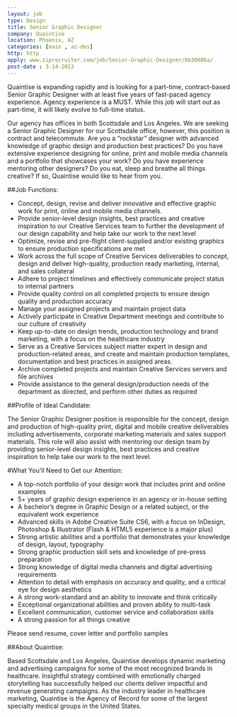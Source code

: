 ```yaml
---
layout: job
type: Design
title: Senior Graphic Designer
company: Quaintise
location: Phoenix, AZ
categories: [main , az-des]
http: http
apply: www.ziprecruiter.com/job/Senior-Graphic-Designer/bb30d8ba/
post-date : 3-14-2013
---
```


Quaintise is expanding rapidly and is looking for a part-time, contract-based Senior Graphic Designer with at least five years of fast-paced agency experience. Agency experience is a MUST.  While this job will start out as part-time, it will likely evolve to full-time status. 

Our agency has offices in both Scottsdale and Los Angeles.  We are seeking a Senior Graphic Designer for our Scottsdale office, however, this position is contract and telecommute.  Are you a “rockstar” designer with advanced knowledge of graphic design and production best practices? Do you have extensive experience designing for online, print and mobile media channels and a portfolio that showcases your work? Do you have experience mentoring other designers? Do you eat, sleep and breathe all things creative? If so, Quaintise would like to hear from you.

##Job Functions:

* Concept, design, revise and deliver innovative and effective graphic work for print, online and mobile media channels.
* Provide senior-level design insights, best practices and creative inspiration to our Creative Services team to further the development of our design capability and help take our work to the next level
* Optimize, revise and pre-flight client-supplied and/or existing graphics to ensure production specifications are met
* Work across the full scope of Creative Services deliverables to concept, design and deliver high-quality, production ready marketing, internal, and sales collateral
* Adhere to project timelines and effectively communicate project status to internal partners
* Provide quality control on all completed projects to ensure design quality and production accuracy
* Manage your assigned projects and maintain project data
* Actively participate in Creative Department meetings and contribute to our culture of creativity
* Keep up-to-date on design trends, production technology and brand marketing, with a focus on the healthcare industry
* Serve as a Creative Services subject matter expert in design and production-related areas, and create and maintain production templates, documentation and best practices in assigned areas.
* Archive completed projects and maintain Creative Services servers and file archives
* Provide assistance to the general design/production needs of the department as directed, and perform other duties as required

##Profile of Ideal Candidate:

The Senior Graphic Designer position is responsible for the concept, design and production of high-quality print, digital and mobile creative deliverables including advertisements, corporate marketing materials and sales support materials. This role will also assist with mentoring our design team by providing senior-level design insights, best practices and creative inspiration to help take our work to the next level.
 
#What You'll Need to Get our Attention:

* A top-notch portfolio of your design work that includes print and online examples
* 5+ years of graphic design experience in an agency or in-house setting
* A bachelor’s degree in Graphic Design or a related subject, or the equivalent work experience
* Advanced skills in Adobe Creative Suite CS6, with a focus on InDesign, Photoshop & Illustrator (Flash & HTML5 experience is a major plus)
* Strong artistic abilities and a portfolio that demonstrates your knowledge of design, layout, typography
* Strong graphic production skill sets and knowledge of pre-press preparation
* Strong knowledge of digital media channels and digital advertising requirements
* Attention to detail with emphasis on accuracy and quality, and a critical eye for design aesthetics
* A strong work-standard and an ability to innovate and think critically
* Exceptional organizational abilities and proven ability to multi-task
* Excellent communication, customer service and collaboration skills
* A strong passion for all things creative

Please send resume, cover letter and portfolio samples

##About Quaintise:

Based Scottsdale and Los Angeles, Quaintise develops dynamic marketing and advertising campaigns for some of the most recognized brands in healthcare. Insightful strategy combined with emotionally charged storytelling has successfully helped our clients deliver impactful and revenue generating campaigns. As the industry leader in healthcare marketing, Quaintise is the Agency of Record for some of the largest specialty medical groups in the United States.
